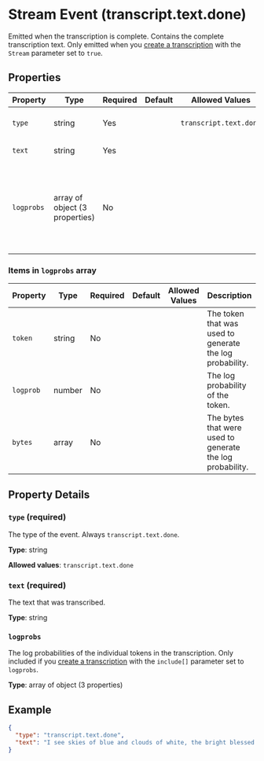 # Stream Event (transcript.text.done)

Emitted when the transcription is complete. Contains the complete transcription text. Only emitted when you [create a transcription](/docs/api-reference/audio/create-transcription) with the `Stream` parameter set to `true`.

## Properties

| Property | Type | Required | Default | Allowed Values | Description |
| -------- | ---- | -------- | ------- | -------------- | ----------- |
| `type` | string | Yes |  | `transcript.text.done` | The type of the event. Always `transcript.text.done`. <br>  |
| `text` | string | Yes |  |  | The text that was transcribed. <br>  |
| `logprobs` | array of object (3 properties) | No |  |  | The log probabilities of the individual tokens in the transcription. Only included if you [create a transcription](/docs/api-reference/audio/create-transcription) with the `include[]` parameter set to `logprobs`. <br>  |


### Items in `logprobs` array

| Property | Type | Required | Default | Allowed Values | Description |
| -------- | ---- | -------- | ------- | -------------- | ----------- |
| `token` | string | No |  |  | The token that was used to generate the log probability. <br>  |
| `logprob` | number | No |  |  | The log probability of the token. <br>  |
| `bytes` | array | No |  |  | The bytes that were used to generate the log probability. <br>  |

## Property Details

### `type` (required)

The type of the event. Always `transcript.text.done`.


**Type**: string

**Allowed values**: `transcript.text.done`

### `text` (required)

The text that was transcribed.


**Type**: string

### `logprobs`

The log probabilities of the individual tokens in the transcription. Only included if you [create a transcription](/docs/api-reference/audio/create-transcription) with the `include[]` parameter set to `logprobs`.


**Type**: array of object (3 properties)

## Example

```json
{
  "type": "transcript.text.done",
  "text": "I see skies of blue and clouds of white, the bright blessed days, the dark sacred nights, and I think to myself, what a wonderful world."
}

```

